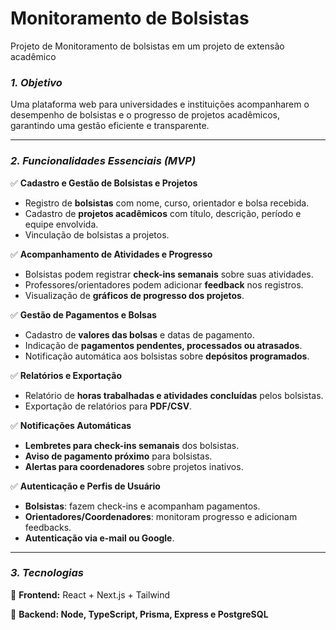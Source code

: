 # Monitoramento de Bolsistas
Projeto de Monitoramento de bolsistas em um projeto de extensão acadêmico

### *1. Objetivo*

Uma plataforma web para universidades e instituições acompanharem o desempenho de bolsistas e o progresso de projetos acadêmicos, garantindo uma gestão eficiente e transparente.

---

### *2. Funcionalidades Essenciais (MVP)*

✅ **Cadastro e Gestão de Bolsistas e Projetos**

- Registro de **bolsistas** com nome, curso, orientador e bolsa recebida.
- Cadastro de **projetos acadêmicos** com título, descrição, período e equipe envolvida.
- Vinculação de bolsistas a projetos.

✅ **Acompanhamento de Atividades e Progresso**

- Bolsistas podem registrar **check-ins semanais** sobre suas atividades.
- Professores/orientadores podem adicionar **feedback** nos registros.
- Visualização de **gráficos de progresso dos projetos**.

✅ **Gestão de Pagamentos e Bolsas**

- Cadastro de **valores das bolsas** e datas de pagamento.
- Indicação de **pagamentos pendentes, processados ou atrasados**.
- Notificação automática aos bolsistas sobre **depósitos programados**.

✅ **Relatórios e Exportação**

- Relatório de **horas trabalhadas e atividades concluídas** pelos bolsistas.
- Exportação de relatórios para **PDF/CSV**.

✅ **Notificações Automáticas**

- **Lembretes para check-ins semanais** dos bolsistas.
- **Aviso de pagamento próximo** para bolsistas.
- **Alertas para coordenadores** sobre projetos inativos.

✅ **Autenticação e Perfis de Usuário**

- **Bolsistas**: fazem check-ins e acompanham pagamentos.
- **Orientadores/Coordenadores**: monitoram progresso e adicionam feedbacks.
- **Autenticação via e-mail ou Google**.

---

### *3. Tecnologias*

📌 **Frontend:** React + Next.js + Tailwind

📌 **Backend: Node, TypeScript, Prisma, Express e PostgreSQL**
